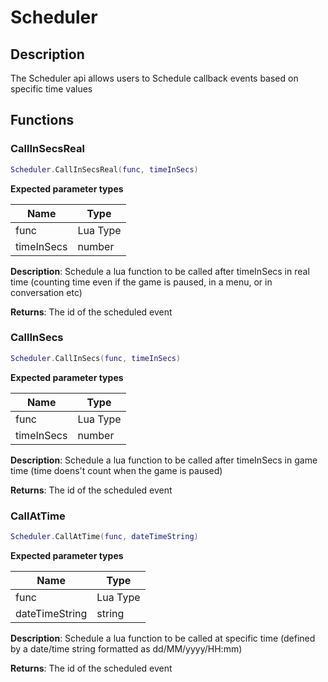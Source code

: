 Scheduler
=========

Description
-----------

The Scheduler api allows users to Schedule callback events based on
specific time values

Functions
---------

### CallInSecsReal

``` lua
Scheduler.CallInSecsReal(func, timeInSecs)
```

**Expected parameter types**

| Name       | Type     |
|------------|----------|
| func       | Lua Type |
| timeInSecs | number   |

**Description**: Schedule a lua function to be called after timeInSecs
in real time (counting time even if the game is paused, in a menu, or in
conversation etc)

**Returns**: The id of the scheduled event

### CallInSecs

``` lua
Scheduler.CallInSecs(func, timeInSecs)
```

**Expected parameter types**

| Name       | Type     |
|------------|----------|
| func       | Lua Type |
| timeInSecs | number   |

**Description**: Schedule a lua function to be called after timeInSecs
in game time (time doens't count when the game is paused)

**Returns**: The id of the scheduled event

### CallAtTime

``` lua
Scheduler.CallAtTime(func, dateTimeString)
```

**Expected parameter types**

| Name           | Type     |
|----------------|----------|
| func           | Lua Type |
| dateTimeString | string   |

**Description**: Schedule a lua function to be called at specific time
(defined by a date/time string formatted as dd/MM/yyyy/HH:mm)

**Returns**: The id of the scheduled event
